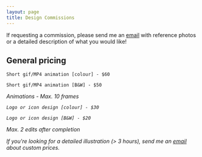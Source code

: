 ```yaml
---
layout: page
title: Design Commissions
---
```


If requesting a commission, please send me an [email](mailto:michelleliangx@gmail.com) with reference photos or a detailed description of what you would like!
<br/>

## General pricing

```
Short gif/MP4 animation [colour] - $60

Short gif/MP4 animation [B&W] - $50
```
<i> Animations - Max. 10 frames

```
Logo or icon design [colour] - $30

Logo or icon design [B&W] - $20
```
<i> Max. 2 edits after completion

If you're looking for a detailed illustration (> 3 hours), send me an [email](mailto:michelleliangx@gmail.com) about custom prices.